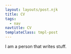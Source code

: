 ```yaml
---
layout: layouts/post.njk
title: CV
tags:
  - nav
navtitle: CV
templateClass: tmpl-post
---
```


I am a person that writes stuff.